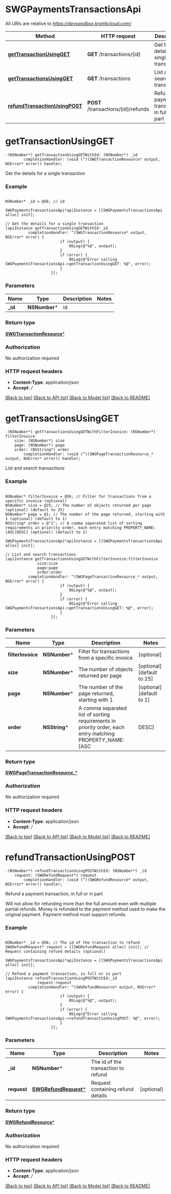 # SWGPaymentsTransactionsApi

All URIs are relative to *https://devsandbox.knetikcloud.com/*

Method | HTTP request | Description
------------- | ------------- | -------------
[**getTransactionUsingGET**](SWGPaymentsTransactionsApi.md#gettransactionusingget) | **GET** /transactions/{id} | Get the details for a single transaction
[**getTransactionsUsingGET**](SWGPaymentsTransactionsApi.md#gettransactionsusingget) | **GET** /transactions | List and search transactions
[**refundTransactionUsingPOST**](SWGPaymentsTransactionsApi.md#refundtransactionusingpost) | **POST** /transactions/{id}/refunds | Refund a payment transaction, in full or in part


# **getTransactionUsingGET**
```objc
-(NSNumber*) getTransactionUsingGETWithId: (NSNumber*) _id
        completionHandler: (void (^)(SWGTransactionResource* output, NSError* error)) handler;
```

Get the details for a single transaction

### Example 
```objc

NSNumber* _id = @56; // id

SWGPaymentsTransactionsApi*apiInstance = [[SWGPaymentsTransactionsApi alloc] init];

// Get the details for a single transaction
[apiInstance getTransactionUsingGETWithId:_id
          completionHandler: ^(SWGTransactionResource* output, NSError* error) {
                        if (output) {
                            NSLog(@"%@", output);
                        }
                        if (error) {
                            NSLog(@"Error calling SWGPaymentsTransactionsApi->getTransactionUsingGET: %@", error);
                        }
                    }];
```

### Parameters

Name | Type | Description  | Notes
------------- | ------------- | ------------- | -------------
 **_id** | **NSNumber***| id | 

### Return type

[**SWGTransactionResource***](SWGTransactionResource.md)

### Authorization

No authorization required

### HTTP request headers

 - **Content-Type**: application/json
 - **Accept**: */*

[[Back to top]](#) [[Back to API list]](../README.md#documentation-for-api-endpoints) [[Back to Model list]](../README.md#documentation-for-models) [[Back to README]](../README.md)

# **getTransactionsUsingGET**
```objc
-(NSNumber*) getTransactionsUsingGETWithFilterInvoice: (NSNumber*) filterInvoice
    size: (NSNumber*) size
    page: (NSNumber*) page
    order: (NSString*) order
        completionHandler: (void (^)(SWGPageTransactionResource_* output, NSError* error)) handler;
```

List and search transactions

### Example 
```objc

NSNumber* filterInvoice = @56; // Filter for transactions from a specific invoice (optional)
NSNumber* size = @25; // The number of objects returned per page (optional) (default to 25)
NSNumber* page = @1; // The number of the page returned, starting with 1 (optional) (default to 1)
NSString* order = @"1"; // A comma separated list of sorting requirements in priority order, each entry matching PROPERTY_NAME:[ASC|DESC] (optional) (default to 1)

SWGPaymentsTransactionsApi*apiInstance = [[SWGPaymentsTransactionsApi alloc] init];

// List and search transactions
[apiInstance getTransactionsUsingGETWithFilterInvoice:filterInvoice
              size:size
              page:page
              order:order
          completionHandler: ^(SWGPageTransactionResource_* output, NSError* error) {
                        if (output) {
                            NSLog(@"%@", output);
                        }
                        if (error) {
                            NSLog(@"Error calling SWGPaymentsTransactionsApi->getTransactionsUsingGET: %@", error);
                        }
                    }];
```

### Parameters

Name | Type | Description  | Notes
------------- | ------------- | ------------- | -------------
 **filterInvoice** | **NSNumber***| Filter for transactions from a specific invoice | [optional] 
 **size** | **NSNumber***| The number of objects returned per page | [optional] [default to 25]
 **page** | **NSNumber***| The number of the page returned, starting with 1 | [optional] [default to 1]
 **order** | **NSString***| A comma separated list of sorting requirements in priority order, each entry matching PROPERTY_NAME:[ASC|DESC] | [optional] [default to 1]

### Return type

[**SWGPageTransactionResource_***](SWGPageTransactionResource_.md)

### Authorization

No authorization required

### HTTP request headers

 - **Content-Type**: application/json
 - **Accept**: */*

[[Back to top]](#) [[Back to API list]](../README.md#documentation-for-api-endpoints) [[Back to Model list]](../README.md#documentation-for-models) [[Back to README]](../README.md)

# **refundTransactionUsingPOST**
```objc
-(NSNumber*) refundTransactionUsingPOSTWithId: (NSNumber*) _id
    request: (SWGRefundRequest*) request
        completionHandler: (void (^)(SWGRefundResource* output, NSError* error)) handler;
```

Refund a payment transaction, in full or in part

Will not allow for refunding more than the full amount even with multiple partial refunds. Money is refunded to the payment method used to make the original payment. Payment method must support refunds.

### Example 
```objc

NSNumber* _id = @56; // The id of the transaction to refund
SWGRefundRequest* request = [[SWGRefundRequest alloc] init]; // Request containing refund details (optional)

SWGPaymentsTransactionsApi*apiInstance = [[SWGPaymentsTransactionsApi alloc] init];

// Refund a payment transaction, in full or in part
[apiInstance refundTransactionUsingPOSTWithId:_id
              request:request
          completionHandler: ^(SWGRefundResource* output, NSError* error) {
                        if (output) {
                            NSLog(@"%@", output);
                        }
                        if (error) {
                            NSLog(@"Error calling SWGPaymentsTransactionsApi->refundTransactionUsingPOST: %@", error);
                        }
                    }];
```

### Parameters

Name | Type | Description  | Notes
------------- | ------------- | ------------- | -------------
 **_id** | **NSNumber***| The id of the transaction to refund | 
 **request** | [**SWGRefundRequest***](SWGRefundRequest*.md)| Request containing refund details | [optional] 

### Return type

[**SWGRefundResource***](SWGRefundResource.md)

### Authorization

No authorization required

### HTTP request headers

 - **Content-Type**: application/json
 - **Accept**: */*

[[Back to top]](#) [[Back to API list]](../README.md#documentation-for-api-endpoints) [[Back to Model list]](../README.md#documentation-for-models) [[Back to README]](../README.md)

